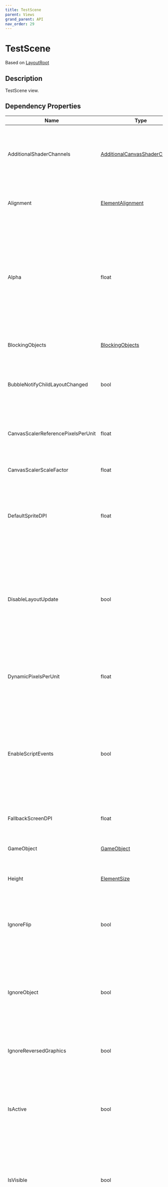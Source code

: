 ```yaml
---
title: TestScene
parent: Views
grand_parent: API
nav_order: 29
---
```


# TestScene

Based on [LayoutRoot](LayoutRoot)

## Description

TestScene view.

## Dependency Properties

| Name | Type | Description |
| --- | --- | --- |
| AdditionalShaderChannels | [AdditionalCanvasShaderChannels](http://docs.unity3d.com/ScriptReference/AdditionalCanvasShaderChannels.html) | Enum mask of possible shader channel properties that can also be included when the Canvas mesh is created. |
| Alignment | [ElementAlignment](../Types/ElementAlignment) | Used to align the view relative to the layout parent region it resides in. |
| Alpha | float | Can be used to adjust the alpha color of this view and all its children. E.g. used for fade in/out animations. Is separate from and different from the background color of the view as it affects the children as well. |
| BlockingObjects | [BlockingObjects](http://docs.unity3d.com/ScriptReference/BlockingObjects.html) | Type of objects that will block graphic raycasts. |
| BubbleNotifyChildLayoutChanged | bool | Boolean indicating if parent always should be notified when the child changes layout. |
| CanvasScalerReferencePixelsPerUnit | float | If a sprite has 'Pixels Per Unit' setting, one pixel in the sprite will cover one unit in the UI. |
| CanvasScalerScaleFactor | float | Scales all children within the canvas by this factor. |
| DefaultSpriteDPI | float | The pixels per inch to use for sprites that have a 'Pixels Per Unit' setting that matches the 'Reference Pixels Per Unit' setting. |
| DisableLayoutUpdate | bool | Boolean indicating if automatic layout updates for this view should be disabled. When disabled the view doesn't call UpdateLayout() when properties such as Width, Height, etc. changes. |
| DynamicPixelsPerUnit | float | The amount of pixels per unit to use for dynamically created bitmaps in the UI, such as Text. |
| EnableScriptEvents | bool | Boolean indicating if unity script events (Update, LateUpdate, Awake, etc) should be relayed to the view code-behind through the corresponding methods that can be overriden. |
| FallbackScreenDPI | float | The DPI to assume if the screen DPI is not known. |
| GameObject | [GameObject](http://docs.unity3d.com/ScriptReference/GameObject.html) | GameObject in the hierarchy that corresponds to the view. |
| Height | [ElementSize](../Types/ElementSize) | The height of the view in pixels or percents. |
| IgnoreFlip | bool | Used when doing localization override default behavior of flipping the view Right to Left or Left to Rigth. |
| IgnoreObject | bool | Boolean indicating if the view should be ignored. Ignored objects don't run any load logic and don't respond to property changed events. |
| IgnoreReversedGraphics | bool | Boolean indicating if graphics facing away from the raycaster should be ignored. |
| IsActive | bool | Boolean indicating if the view is active. Deactivated views deactivates corresponding game object, components, renderers and scripts. |
| IsVisible | bool | Boolean indicating if view is visible or hidden. Invisible views still take up space but aren't interactable and have their alpha set to 0. |
| LayoutRoot | [LayoutRoot](LayoutRoot) | Reference to the layout root view that is the main UICanvas that manages layout updates. All UI views resides under a layout root. |
| LoadMode | [LoadMode](../Types/LoadMode) | Enum flags indicating when and how the view should be loaded by the framework. Can be changed when e.g. the view is to be loaded on-demand. |
| Margin | [ElementMargin](../Types/ElementMargin) | Adding margins to a view changes the size of the area in which its content resides, but it does not change the width or height of the view. |
| MatchWidthOrHeight | float | Setting to scale the Canvas to match the width or height of the reference resolution, or a combination. |
| NormalizedSortingGridSize | float | The normalized grid size that the canvas will split the renderable area into. |
| Offset | [ElementMargin](../Types/ElementMargin) | Determines the offset of the view. |
| OffsetFromParent | [ElementMargin](../Types/ElementMargin) | Offset set by a parent view. Used by views like Group to arrange children without changing their own Offset values. |
| OverrideHeight | [ElementSize](../Types/ElementSize) | Overrides regular Height value. Used to e.g. automatically size items without changing the default Height value set. |
| OverridePixelPerfect | bool | Allows for nested canvases to override pixelPerfect settings inherited from parent canvases. |
| OverrideSorting | bool | Override the sorting of canvas. |
| OverrideWidth | [ElementSize](../Types/ElementSize) | Overrides regular Width value. Used to e.g. automatically size items without changing the default Width value set. |
| PhysicalUnit | [Unit](http://docs.unity3d.com/ScriptReference/Unit.html) | The physical unit to specify positions and sizes in. |
| Pivot | [Vector2](http://docs.unity3d.com/ScriptReference/Vector2.html) | The pivot point of the view. |
| PixelPerfect | bool | Force elements in the canvas to be aligned with pixels. Only applies with renderMode is Screen Space. |
| PlaneDistance | float | How far away from the camera is the Canvas generated. |
| Position | [Vector3](http://docs.unity3d.com/ScriptReference/Vector3.html) | Directly sets the local position of the view relative to parent. Position otherwise set using the Alignment and Offset properties. |
| RaycastBlockMode | [RaycastBlockMode](../Types/RaycastBlockMode) | Enum indicating if raycasts should be blocked. |
| ReferencePixelsPerUnit | float | The number of pixels per unit that is considered the default. |
| ReferenceResolution | [Vector2](http://docs.unity3d.com/ScriptReference/Vector2.html) | The resolution the UI layout is designed for. |
| RenderCamera | string | ID of the world camera camera used when rendering the canvas. |
| RenderMode | [RenderMode](http://docs.unity3d.com/ScriptReference/RenderMode.html) | Enum indicating if the canvas is in world or overlay mode. |
| Rotation | [Quaternion](http://docs.unity3d.com/ScriptReference/Quaternion.html) | Rotation of the view. |
| Scale | [Vector3](http://docs.unity3d.com/ScriptReference/Vector3.html) | Scale of the view. |
| ScaleFactor | float | Used to scale the entire canvas, while still making it fit the screen. Only applies with renderMode is Screen Space. |
| ScreenMatchMode | [ScreenMatchMode](http://docs.unity3d.com/ScriptReference/ScreenMatchMode.html) | A mode used to scale the canvas area if the aspect ratio of the current resolution doesn't fit the reference resolution. |
| SortingLayerID | int | Unique ID of the Canvas sorting layer. |
| SortingLayerName | string | Name of the Canvas sorting layer. |
| SortingOrder | int | Canvas order within a sorting layer. |
| TargetDisplay | int | For Overlay mode, display index on which the UI canvas will appear. |
| Test | string |  |
| UiScaleMode | [ScaleMode](http://docs.unity3d.com/ScriptReference/ScaleMode.html) | Determines how UI elements in the Canvas are scaled. |
| UseFastShader | bool | Boolean indicating if the default UI shader should be replaced by a simpler and faster one. The faster shader does not support masking and clipping. |
| Width | [ElementSize](../Types/ElementSize) | The width of the view in pixels or percents. |
| WorldCamera | [Camera](http://docs.unity3d.com/ScriptReference/Camera.html) | Reference to the world camera, is automatically set if RenderCamera is set. |
